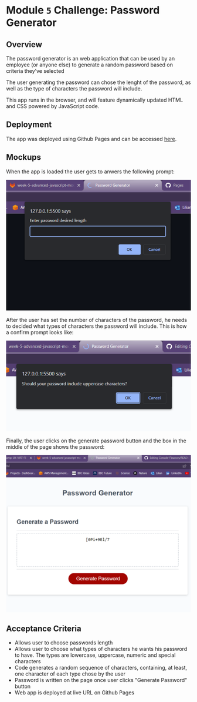 # Module `5` Challenge: Password Generator

## Overview
The password generator is an web application that can be used by an employee (or anyone else) to generate a random password based on criteria they’ve selected

The user generating the password can chose the lenght of the password, as well as the type of characters the password will include.

This app runs in the browser, and will feature dynamically updated HTML and CSS powered by JavaScript code.

## Deployment

The app was deployed using Github Pages and can be accessed [here](https://ortizlilian.github.io/password-generator/).

## Mockups

When the app is loaded the user gets to anwers the following prompt:

![Prompt Numbers](./assets/prompts.png)

After the user has set the number of characters of the password, he needs to decided what types of characters the password will include. This is how a confirm prompt looks like:

![Prompt Confirm](./assets/confirmprompts.png)

Finally, the user clicks on the generate password button and the box in the middle of the page shows the password:

![Password](./assets/password.png)

## Acceptance Criteria

- Allows user to choose passwords length
- Allows user to choose what types of characters he wants his password to have. The types are lowercase, uppercase, numeric and special characters
- Code generates a random sequence of characters, containing, at least, one character of each type chose by the user
- Password is written on the page once user clicks "Generate Password" button
- Web app is deployed at live URL on Github Pages







